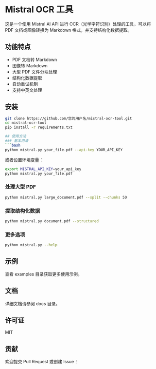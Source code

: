 # Mistral OCR 工具

这是一个使用 Mistral AI API 进行 OCR（光学字符识别）处理的工具，可以将 PDF 文档或图像转换为 Markdown 格式，并支持结构化数据提取。

## 功能特点

- PDF 文档转 Markdown
- 图像转 Markdown
- 大型 PDF 文件分块处理
- 结构化数据提取
- 自动重试机制
- 支持中英文处理

## 安装

```bash
git clone https://github.com/您的用户名/mistral-ocr-tool.git
cd mistral-ocr-tool
pip install -r requirements.txt

## 使用方法
### 基本用法
```bash
python mistral.py your_file.pdf --api-key YOUR_API_KEY
 ```

或者设置环境变量：

```bash
export MISTRAL_API_KEY=your_api_key
python mistral.py your_file.pdf
 ```

### 处理大型 PDF
```bash
python mistral.py large_document.pdf --split --chunks 50
 ```

### 提取结构化数据
```bash
python mistral.py document.pdf --structured
 ```

### 更多选项
```bash
python mistral.py --help
 ```

## 示例
查看 examples 目录获取更多使用示例。

## 文档
详细文档请参阅 docs 目录。

## 许可证
MIT

## 贡献
欢迎提交 Pull Request 或创建 Issue！



